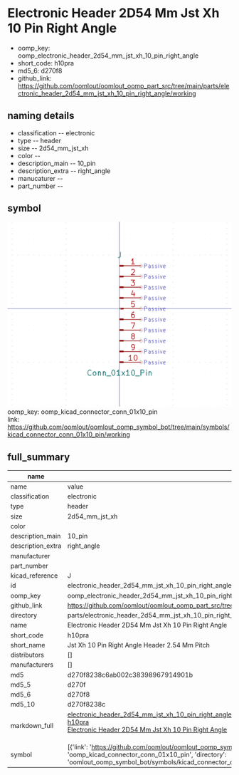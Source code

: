 # Electronic Header 2D54 Mm Jst Xh 10 Pin Right Angle

  
* oomp_key: oomp_electronic_header_2d54_mm_jst_xh_10_pin_right_angle 
* short_code: h10pra
* md5_6: d270f8  
* github_link: https://github.com/oomlout/oomlout_oomp_part_src/tree/main/parts/electronic_header_2d54_mm_jst_xh_10_pin_right_angle/working  
## naming details
* classification -- electronic
* type -- header
* size -- 2d54_mm_jst_xh
* color -- 
* description_main -- 10_pin
* description_extra -- right_angle
* manucaturer -- 
* part_number -- 



## symbol

![](symbol/0/working/working_600.png)  
oomp_key: oomp_kicad_connector_conn_01x10_pin  
link: https://github.com/oomlout/oomlout_oomp_symbol_bot/tree/main/symbols/kicad_connector_conn_01x10_pin/working  


## full_summary
| name | value | 
| --- | --- | 
| name | value | 
| classification | electronic | 
| type | header | 
| size | 2d54_mm_jst_xh | 
| color |  | 
| description_main | 10_pin | 
| description_extra | right_angle | 
| manufacturer |  | 
| part_number |  | 
| kicad_reference | J | 
| id | electronic_header_2d54_mm_jst_xh_10_pin_right_angle | 
| oomp_key | oomp_electronic_header_2d54_mm_jst_xh_10_pin_right_angle | 
| github_link | https://github.com/oomlout/oomlout_oomp_part_src/tree/main/parts/electronic_header_2d54_mm_jst_xh_10_pin_right_angle/working | 
| directory | parts/electronic_header_2d54_mm_jst_xh_10_pin_right_angle | 
| name | Electronic Header 2D54 Mm Jst Xh 10 Pin Right Angle | 
| short_code | h10pra | 
| short_name | Jst Xh 10 Pin Right Angle Header 2.54 Mm Pitch | 
| distributors | [] | 
| manufacturers | [] | 
| md5 | d270f8238c6ab002c38398967914901b | 
| md5_5 | d270f | 
| md5_6 | d270f8 | 
| md5_10 | d270f8238c | 
| markdown_full | [electronic_header_2d54_mm_jst_xh_10_pin_right_angle](https://github.com/oomlout/oomlout_oomp_part_src/tree/main/parts/electronic_header_2d54_mm_jst_xh_10_pin_right_angle/working)<br>[h10pra](https://github.com/oomlout/oomlout_oomp_part_src/tree/main/parts/electronic_header_2d54_mm_jst_xh_10_pin_right_angle/working)<br>[Electronic Header 2D54 Mm Jst Xh 10 Pin Right Angle](https://github.com/oomlout/oomlout_oomp_part_src/tree/main/parts/electronic_header_2d54_mm_jst_xh_10_pin_right_angle/working)<br><br> | 
| symbol | [{'link': 'https://github.com/oomlout/oomlout_oomp_symbol_bot/tree/main/symbols/kicad_connector_conn_01x10_pin', 'oomp_key': 'oomp_kicad_connector_conn_01x10_pin', 'directory': 'oomlout_oomp_symbol_bot/symbols/kicad_connector_conn_01x10_pin//working/working.kicad_sym'}] | 
